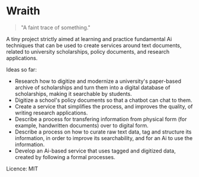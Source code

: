 # Wraith
> "A faint trace of something."

A tiny project strictly aimed at learning and practice fundamental Ai techniques that can be used to create services around text documents, related to university scholarships, policy documents, and  research applications.

Ideas so far:

+ Research how to digitize and modernize a university's paper-based archive of scholarships
and turn them into a digital database of scholarships, making it searchable by students.
+ Digitize a school's policy documents so that a chatbot can chat to them.
+ Create a service that simplifies the process, and improves the quality, of writing research applications.
+ Describe a process for transfering information from physical form (for example, handwritten documents) over to digital form.
+ Describe a process on how to curate raw text data, tag and structure its
information, in order to improve its searchability, and for an Ai to use the information.
+ Develop an Ai-based service that uses tagged and digitized data, created by following a formal processes.


Licence: MIT
